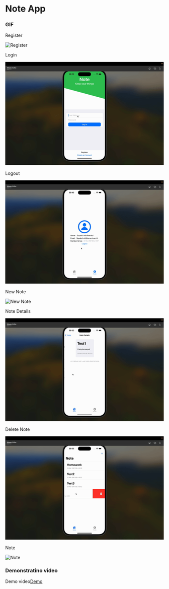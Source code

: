 # Note App

### GIF

Register

![Register](./gif/Register.gif)

Login

![Login](./gif/Login.gif)

Logout

![Logout](./gif/Logout.gif)

New Note

![New Note](./gif/NewNote.gif)

Note Details

![Note Details](./gif/NoteDetails.gif)

Delete Note

![Delete Note](./gif/DeleteNote.gif)

Note

![Note](./gif/.gif)

### Demonstratino video

Demo video[Demo]()
